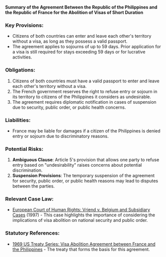 **Summary of the Agreement Between the Republic of the Philippines and the Republic of France for the Abolition of Visas of Short Duration**

### Key Provisions:

*   Citizens of both countries can enter and leave each other's territory without a visa, as long as they possess a valid passport.
*   The agreement applies to sojourns of up to 59 days. Prior application for a visa is still required for stays exceeding 59 days or for lucrative activities.

### Obligations:

1.  Citizens of both countries must have a valid passport to enter and leave each other's territory without a visa.
2.  The French government reserves the right to refuse entry or sojourn in its territory to citizens of the Philippines it considers as undesirable.
3.  The agreement requires diplomatic notification in cases of suspension due to security, public order, or public health concerns.

### Liabilities:

*   France may be liable for damages if a citizen of the Philippines is denied entry or sojourn due to discriminatory reasons.

### Potential Risks:

1.  **Ambiguous Clause**: Article 5's provision that allows one party to refuse entry based on "undesirability" raises concerns about potential discrimination.
2.  **Suspension Provisions**: The temporary suspension of the agreement for security, public order, or public health reasons may lead to disputes between the parties.

### Relevant Case Law:

*   [European Court of Human Rights: Vriend v. Belgium and Subsidiary Cases](https://www.echr.coe.int/en/instruments/default.aspx?documentid=1102113) (1997) - This case highlights the importance of considering the implications of visa abolition on national security and public order.

### Statutory References:

*   [1969 US Treaty Series: Visa Abolition Agreement between France and the Philippines](https://treaties.fao.org/docspub/RTA/EN/T-1970.pdf) - The treaty that forms the basis for this agreement.